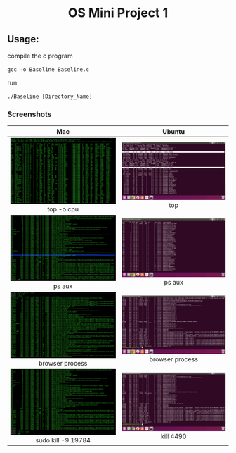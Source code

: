 <h1 align="center"> OS Mini Project 1</h1>

## Usage:

compile the c program
```
gcc -o Baseline Baseline.c 
```

run
```
./Baseline [Directory_Name] 
```


### Screenshots
|                    Mac                           |                           Ubuntu                         |
| :-----------------------------------------------:| :------------------------------------------------------: | 
| <img src="screenshots/MAC/1.png" width="800px;"> top -o cpu | <img src="screenshots/Ubuntu/top.png" width="800px;"> top |
| <img src="screenshots/MAC/3.png" width="800px;"> ps aux | <img src="screenshots/Ubuntu/ps aux.png" width="800px;"> ps aux |
| <img src="screenshots/MAC/4.png" width="800px;"> browser process| <img src="screenshots/Ubuntu/browser process" width="800px;"> browser process |
| <img src="screenshots/MAC/6.png" width="800px;"> sudo kill -9 19784 | <img src="screenshots/Ubuntu/kill.png" width="800px;"> kill 4490 |
